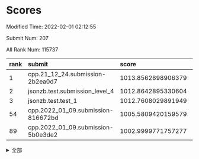 # Scores

Modified Time: 2022-02-01 02:12:55

Submit Num: 207

All Rank Num: 115737

| rank |               submit               |       score        |       sigma        | pk_num |
| :--- | :--------------------------------- | :----------------- | :----------------- | :----- |
| 1    | cpp.21_12_24.submission-2b2ea0d7   | 1013.8562898906379 | 0.8457868037444306 | 2237   |
| 2    | jsonzb.test.submission_level_4     | 1012.8642895330604 | 0.8080174815316813 | 2235   |
| 3    | jsonzb.test.test_1                 | 1012.7608029891949 | 0.8132211008696969 | 2231   |
| 54   | cpp.2022_01_09.submission-816672bd | 1005.5809420159579 | 0.7186443903141043 | 2243   |
| 89   | cpp.2022_01_09.submission-5b0e3de2 | 1002.9999771757277 | 0.7254025955708778 | 2236   |


<details>
<summary>全部</summary>

| rank |                 submit                 |       score        |       sigma        | pk_num |
| :--- | :------------------------------------- | :----------------- | :----------------- | :----- |
| 1    | cpp.21_12_24.submission-2b2ea0d7       | 1013.8562898906379 | 0.8457868037444306 | 2237   |
| 2    | jsonzb.test.submission_level_4         | 1012.8642895330604 | 0.8080174815316813 | 2235   |
| 3    | jsonzb.test.test_1                     | 1012.7608029891949 | 0.8132211008696969 | 2231   |
| 4    | gobigger.level_3.submission_level_3_25 | 1012.0503943872008 | 0.7638771593385533 | 2238   |
| 5    | gobigger.level_3.submission_level_3_36 | 1011.3375712620413 | 0.7623665280455441 | 2233   |
| 6    | gobigger.level_3.submission_level_3_35 | 1011.3331281924725 | 0.7999591594406619 | 2235   |
| 7    | gobigger.level_3.submission_level_3_39 | 1011.243282249897  | 0.7867768293717228 | 2239   |
| 8    | gobigger.level_3.submission_level_3_0  | 1010.8886531269194 | 0.7630257414954439 | 2237   |
| 9    | gobigger.level_3.submission_level_3_14 | 1010.8312636297197 | 0.7624676420559088 | 2239   |
| 10   | gobigger.level_3.submission_level_3_15 | 1010.6693275606161 | 0.7501873043938436 | 2233   |
| 11   | gobigger.level_3.submission_level_3_45 | 1010.5821728781821 | 0.7796657333411748 | 2242   |
| 12   | gobigger.level_3.submission_level_3_33 | 1010.5610187972303 | 0.7767972896164863 | 2243   |
| 13   | gobigger.level_3.submission_level_3_16 | 1010.4734994715981 | 0.7578186246137782 | 2239   |
| 14   | gobigger.level_3.submission_level_3_8  | 1010.4301222121978 | 0.779942633094333  | 2238   |
| 15   | gobigger.level_3.submission_level_3_12 | 1010.4043384258478 | 0.763787764908608  | 2239   |
| 16   | gobigger.level_3.submission_level_3_49 | 1010.3506847076143 | 0.76906186466634   | 2236   |
| 17   | gobigger.level_3.submission_level_3_6  | 1010.1830868115931 | 0.7515677011647173 | 2232   |
| 18   | gobigger.level_3.submission_level_3_34 | 1010.1796378082266 | 0.7438769962582805 | 2236   |
| 19   | gobigger.level_3.submission_level_3_47 | 1010.1244053596691 | 0.7538361979987295 | 2238   |
| 20   | gobigger.level_3.submission_level_3_3  | 1010.106031962115  | 0.7732974858284094 | 2237   |
| 21   | gobigger.level_3.submission_level_3_48 | 1010.0539030629848 | 0.7480151732718907 | 2235   |
| 22   | gobigger.level_3.submission_level_3_31 | 1010.0290723061928 | 0.7633984685792975 | 2239   |
| 23   | gobigger.level_3.submission_level_3_30 | 1010.0017973780177 | 0.7496211482588011 | 2239   |
| 24   | gobigger.level_3.submission_level_3_40 | 1009.9365050032659 | 0.7592231790432084 | 2237   |
| 25   | gobigger.level_3.submission_level_3_20 | 1009.8959814073959 | 0.7612369193801736 | 2239   |
| 26   | gobigger.level_3.submission_level_3_43 | 1009.859191143532  | 0.7658773576402185 | 2233   |
| 27   | gobigger.level_3.submission_level_3_5  | 1009.8433826995958 | 0.7526932573397705 | 2235   |
| 28   | gobigger.level_3.submission_level_3_13 | 1009.8236584440839 | 0.7736538210149392 | 2237   |
| 29   | gobigger.level_3.submission_level_3_11 | 1009.8048107925878 | 0.7408587290263913 | 2236   |
| 30   | gobigger.level_3.submission_level_3_9  | 1009.7896796924747 | 0.7671785756366976 | 2241   |
| 31   | gobigger.level_3.submission_level_3_26 | 1009.7845551658412 | 0.7574002537934246 | 2238   |
| 32   | gobigger.level_3.submission_level_3_42 | 1009.7556723373773 | 0.7379750260972363 | 2235   |
| 33   | gobigger.level_3.submission_level_3_2  | 1009.7112080167954 | 0.7429253729142582 | 2232   |
| 34   | gobigger.level_3.submission_level_3_24 | 1009.6911092058155 | 0.7544436786127413 | 2235   |
| 35   | gobigger.level_3.submission_level_3_27 | 1009.6800240005007 | 0.7641895474904072 | 2236   |
| 36   | gobigger.level_3.submission_level_3_28 | 1009.6627306549469 | 0.7379063562525644 | 2237   |
| 37   | gobigger.level_3.submission_level_3_21 | 1009.6421299805982 | 0.7460664405009813 | 2236   |
| 38   | gobigger.level_3.submission_level_3_18 | 1009.6201462205842 | 0.7528131168188382 | 2232   |
| 39   | gobigger.level_3.submission_level_3_7  | 1009.6191403155024 | 0.7573220442104944 | 2236   |
| 40   | gobigger.level_3.submission_level_3_4  | 1009.4905432669984 | 0.7525653463687574 | 2239   |
| 41   | gobigger.level_3.submission_level_3_19 | 1009.4751489664606 | 0.7643768448255932 | 2229   |
| 42   | gobigger.level_3.submission_level_3_44 | 1009.441814253078  | 0.7498093004492066 | 2237   |
| 43   | gobigger.level_3.submission_level_3_22 | 1009.3296865174103 | 0.7463118785394822 | 2232   |
| 44   | gobigger.level_3.submission_level_3_10 | 1009.3202566221078 | 0.7467230753918531 | 2234   |
| 45   | gobigger.level_3.submission_level_3_23 | 1009.2676113227033 | 0.7584093259579233 | 2235   |
| 46   | gobigger.level_3.submission_level_3_29 | 1009.2346244656749 | 0.7625925667430894 | 2238   |
| 47   | gobigger.level_3.submission_level_3_38 | 1009.2219266169459 | 0.7625160056521758 | 2238   |
| 48   | gobigger.level_3.submission_level_3_1  | 1009.2186336649582 | 0.7513557739439071 | 2234   |
| 49   | gobigger.level_3.submission_level_3_32 | 1008.9105384626381 | 0.7507942989060706 | 2237   |
| 50   | gobigger.level_3.submission_level_3_37 | 1008.8005737794792 | 0.7589130570205596 | 2235   |
| 51   | gobigger.level_3.submission_level_3_46 | 1008.3625935052536 | 0.7430715383178066 | 2239   |
| 52   | gobigger.level_3.submission_level_3_41 | 1008.1306534844537 | 0.7433826812372464 | 2239   |
| 53   | gobigger.level_3.submission_level_3_17 | 1007.6122072169354 | 0.7372935102959056 | 2237   |
| 54   | cpp.2022_01_09.submission-816672bd     | 1005.5809420159579 | 0.7186443903141043 | 2243   |
| 55   | gobigger.level_1.submission_level_1_19 | 1004.7260338494681 | 0.7227029544406501 | 2234   |
| 56   | gobigger.level_1.submission_level_1_17 | 1004.5845000944082 | 0.7180896781395416 | 2236   |
| 57   | gobigger.level_1.submission_level_1_22 | 1004.5655803058203 | 0.7155716185420653 | 2239   |
| 58   | gobigger.level_1.submission_level_1_29 | 1004.3653434056088 | 0.7273263650534364 | 2241   |
| 59   | gobigger.level_1.submission_level_1_32 | 1004.3456895714164 | 0.7206493820566355 | 2236   |
| 60   | gobigger.level_1.submission_level_1_43 | 1004.2279958597975 | 0.722306664254588  | 2236   |
| 61   | gobigger.level_1.submission_level_1_21 | 1004.0809743644501 | 0.7225131164710886 | 2241   |
| 62   | gobigger.level_1.submission_level_1_30 | 1004.0428225388397 | 0.7316470889570433 | 2236   |
| 63   | gobigger.level_1.submission_level_1_47 | 1003.9913645362707 | 0.7352492049890911 | 2237   |
| 64   | gobigger.level_1.submission_level_1_34 | 1003.9488625229309 | 0.7155570844039704 | 2235   |
| 65   | gobigger.level_1.submission_level_1_39 | 1003.8933860998978 | 0.7230788987442345 | 2235   |
| 66   | gobigger.level_1.submission_level_1_8  | 1003.8549950397594 | 0.7151582819056089 | 2239   |
| 67   | gobigger.level_1.submission_level_1_26 | 1003.8094064218947 | 0.7116081575019463 | 2234   |
| 68   | gobigger.level_1.submission_level_1_48 | 1003.8090281410388 | 0.7117496021790819 | 2231   |
| 69   | gobigger.level_1.submission_level_1_41 | 1003.7630083270769 | 0.7254360992065448 | 2239   |
| 70   | gobigger.level_1.submission_level_1_49 | 1003.7526089122427 | 0.7185746331021241 | 2236   |
| 71   | gobigger.level_1.submission_level_1_12 | 1003.692644955705  | 0.7151713859876146 | 2230   |
| 72   | gobigger.level_1.submission_level_1_1  | 1003.6541173758035 | 0.7236467487974961 | 2240   |
| 73   | gobigger.level_1.submission_level_1_4  | 1003.6161333575104 | 0.7293828211212147 | 2239   |
| 74   | gobigger.level_1.submission_level_1_27 | 1003.5798668497014 | 0.7252571508258474 | 2238   |
| 75   | gobigger.level_1.submission_level_1_6  | 1003.5791322818815 | 0.7101084154602546 | 2233   |
| 76   | gobigger.level_1.submission_level_1_37 | 1003.5358373034719 | 0.7140219339598518 | 2235   |
| 77   | gobigger.level_1.submission_level_1_14 | 1003.4542057806409 | 0.710444512986429  | 2237   |
| 78   | gobigger.level_1.submission_level_1_23 | 1003.3971524036309 | 0.7162993499446377 | 2233   |
| 79   | gobigger.level_1.submission_level_1_46 | 1003.3921758619681 | 0.7161830991191136 | 2236   |
| 80   | gobigger.level_1.submission_level_1_15 | 1003.3903558391921 | 0.7239515008143618 | 2237   |
| 81   | gobigger.level_1.submission_level_1_10 | 1003.3665826762157 | 0.7217899447743006 | 2235   |
| 82   | gobigger.level_1.submission_level_1_24 | 1003.245729633994  | 0.7224223385278856 | 2239   |
| 83   | gobigger.level_1.submission_level_1_33 | 1003.2205501526897 | 0.7163207706528392 | 2240   |
| 84   | gobigger.level_1.submission_level_1_5  | 1003.2190744646538 | 0.7097022810982071 | 2239   |
| 85   | gobigger.level_1.submission_level_1_13 | 1003.196989520322  | 0.7185538444946273 | 2237   |
| 86   | gobigger.level_1.submission_level_1_42 | 1003.1837698128608 | 0.7324702949117854 | 2238   |
| 87   | gobigger.level_1.submission_level_1_25 | 1003.1531822669566 | 0.7161599843406247 | 2235   |
| 88   | gobigger.level_1.submission_level_1_40 | 1003.088748642143  | 0.7183295775087226 | 2234   |
| 89   | cpp.2022_01_09.submission-5b0e3de2     | 1002.9999771757277 | 0.7254025955708778 | 2236   |
| 90   | gobigger.level_1.submission_level_1_0  | 1002.9744528544627 | 0.7108401801218239 | 2236   |
| 91   | gobigger.level_1.submission_level_1_44 | 1002.8957000666145 | 0.7181595694269399 | 2237   |
| 92   | gobigger.level_1.submission_level_1_18 | 1002.8300201375208 | 0.7036887741134659 | 2235   |
| 93   | gobigger.level_1.submission_level_1_3  | 1002.8149569847453 | 0.7117117049501753 | 2237   |
| 94   | gobigger.level_1.submission_level_1_38 | 1002.7750226692402 | 0.724543767664168  | 2239   |
| 95   | gobigger.level_1.submission_level_1_20 | 1002.6866242915283 | 0.7153409355604007 | 2238   |
| 96   | gobigger.level_1.submission_level_1_2  | 1002.6676516065901 | 0.7079674591871026 | 2237   |
| 97   | gobigger.level_1.submission_level_1_9  | 1002.6439377051335 | 0.7123560550833151 | 2237   |
| 98   | gobigger.level_1.submission_level_1_16 | 1002.522904670794  | 0.719050131304428  | 2235   |
| 99   | gobigger.level_1.submission_level_1_35 | 1002.4522987199341 | 0.7032443604370785 | 2235   |
| 100  | gobigger.level_1.submission_level_1_45 | 1002.2469808192224 | 0.7089147647457759 | 2239   |
| 101  | gobigger.level_1.submission_level_1_31 | 1002.2431379035376 | 0.7009738234990032 | 2233   |
| 102  | gobigger.level_1.submission_level_1_28 | 1002.1745016758404 | 0.710255793317205  | 2238   |
| 103  | gobigger.level_1.submission_level_1_36 | 1002.1565343054813 | 0.7070739668291823 | 2228   |
| 104  | gobigger.level_1.submission_level_1_11 | 1002.1220324129317 | 0.6952718150243506 | 2236   |
| 105  | gobigger.level_1.submission_level_1_7  | 1001.5199047052968 | 0.704760300095119  | 2236   |
| 106  | gobigger.random.submission_random_38   | 997.3955030038614  | 0.7144555990504704 | 2240   |
| 107  | gobigger.random.submission_random_45   | 997.0847885674028  | 0.7153905321834869 | 2238   |
| 108  | gobigger.random.submission_random_43   | 996.990004716507   | 0.710284995344141  | 2239   |
| 109  | gobigger.random.submission_random_16   | 996.8384044578709  | 0.7064199767274327 | 2238   |
| 110  | gobigger.random.submission_random_17   | 996.7279535168542  | 0.6991085909408724 | 2242   |
| 111  | gobigger.random.submission_random_22   | 996.6944793633489  | 0.7032938104608405 | 2238   |
| 112  | gobigger.random.submission_random_12   | 996.6457949271418  | 0.7101530647488183 | 2233   |
| 113  | gobigger.random.submission_random_26   | 996.6405002846235  | 0.7023963127491367 | 2238   |
| 114  | gobigger.random.submission_random_32   | 996.5984721077152  | 0.7193273876604783 | 2240   |
| 115  | gobigger.random.submission_random_35   | 996.5408753756902  | 0.7036522516380246 | 2239   |
| 116  | gobigger.random.submission_random_37   | 996.5055896186618  | 0.7197602831101533 | 2241   |
| 117  | gobigger.random.submission_random_28   | 996.4220445625239  | 0.7197772732520865 | 2229   |
| 118  | gobigger.random.submission_random_20   | 996.270500065582   | 0.7035157857649176 | 2236   |
| 119  | gobigger.random.submission_random_19   | 996.2402504245721  | 0.70303940185708   | 2235   |
| 120  | gobigger.random.submission_random_21   | 996.1574006225362  | 0.7040530717538372 | 2243   |
| 121  | gobigger.random.submission_random_3    | 996.1502364597422  | 0.7112494421254549 | 2236   |
| 122  | gobigger.random.submission_random_36   | 996.0903292013073  | 0.6977053923011055 | 2235   |
| 123  | gobigger.random.submission_random_24   | 996.0863842774929  | 0.7101053445687135 | 2240   |
| 124  | gobigger.random.submission_random_23   | 996.0245547799295  | 0.700560924755277  | 2238   |
| 125  | gobigger.random.submission_random_5    | 996.0008233873408  | 0.7191988166270529 | 2231   |
| 126  | gobigger.random.submission_random_8    | 995.9874492527571  | 0.7065746774409045 | 2237   |
| 127  | gobigger.random.submission_random_14   | 995.981474419099   | 0.7082441080743763 | 2238   |
| 128  | gobigger.random.submission_random_11   | 995.9495978287588  | 0.7073575168817291 | 2241   |
| 129  | gobigger.random.submission_random_15   | 995.944930349139   | 0.7003422968974533 | 2237   |
| 130  | gobigger.random.submission_random_2    | 995.9066652084609  | 0.7155893336287431 | 2231   |
| 131  | gobigger.random.submission_random_46   | 995.8367398379079  | 0.7104277042546193 | 2237   |
| 132  | gobigger.random.submission_random_48   | 995.7336728315129  | 0.7164879637596567 | 2238   |
| 133  | gobigger.random.submission_random_31   | 995.7102846121875  | 0.7114449547938075 | 2234   |
| 134  | gobigger.random.submission_random_1    | 995.7011321506542  | 0.7033125026508963 | 2239   |
| 135  | gobigger.random.submission_random_49   | 995.6714268490563  | 0.7062060374949642 | 2236   |
| 136  | gobigger.random.submission_random_47   | 995.6196331395978  | 0.7130657764408022 | 2236   |
| 137  | gobigger.random.submission_random_41   | 995.5364445996447  | 0.7034595804208919 | 2239   |
| 138  | gobigger.random.submission_random_9    | 995.5210604614795  | 0.6986930877470071 | 2235   |
| 139  | gobigger.random.submission_random_29   | 995.4910723876526  | 0.7030655028544125 | 2238   |
| 140  | gobigger.random.submission_random_42   | 995.4565055891364  | 0.7123966105379435 | 2233   |
| 141  | gobigger.random.submission_random_27   | 995.4010796298551  | 0.7188669797020576 | 2238   |
| 142  | gobigger.random.submission_random_34   | 995.3533194374284  | 0.7132425863309054 | 2233   |
| 143  | gobigger.random.submission_random_40   | 995.3392550317893  | 0.7257026797388427 | 2236   |
| 144  | gobigger.random.submission_random_18   | 995.3177231156034  | 0.7105252226974285 | 2240   |
| 145  | gobigger.random.submission_random_0    | 995.2974257541109  | 0.7090327693977149 | 2236   |
| 146  | gobigger.random.submission_random_6    | 995.2640604979276  | 0.717574354618016  | 2237   |
| 147  | gobigger.random.submission_random_25   | 995.2446747747812  | 0.7135986267054745 | 2237   |
| 148  | gobigger.random.submission_random_4    | 995.2037436024127  | 0.7081213749720802 | 2235   |
| 149  | gobigger.random.submission_random_33   | 995.2026283780433  | 0.710009968732737  | 2233   |
| 150  | gobigger.random.submission_random_7    | 995.1943444398886  | 0.706611888971601  | 2235   |
| 151  | gobigger.random.submission_random_13   | 995.1703711174387  | 0.7009903915549223 | 2236   |
| 152  | gobigger.random.submission_random_30   | 994.7117857518966  | 0.7219299190266156 | 2237   |
| 153  | gobigger.random.submission_random_10   | 994.6560134817522  | 0.7251069386855045 | 2238   |
| 154  | gobigger.random.submission_random_39   | 994.6080748671122  | 0.7066378845779497 | 2234   |
| 155  | gobigger.random.submission_random_44   | 994.541498133073   | 0.7262256006820126 | 2236   |
| 156  | gobigger.level_2.submission_level_2_11 | 993.7164929048394  | 0.7248957329731527 | 2236   |
| 157  | gobigger.level_2.submission_level_2_48 | 993.5024769009492  | 0.7273270617749559 | 2234   |
| 158  | gobigger.level_2.submission_level_2_47 | 993.487545222878   | 0.7355793337852561 | 2236   |
| 159  | gobigger.level_2.submission_level_2_14 | 993.4205821236325  | 0.7410350379641898 | 2239   |
| 160  | gobigger.level_2.submission_level_2_27 | 993.4122545727121  | 0.7213131762140973 | 2238   |
| 161  | gobigger.level_2.submission_level_2_26 | 993.4113595582228  | 0.7211594422438342 | 2240   |
| 162  | gobigger.level_2.submission_level_2_9  | 993.1886979215103  | 0.7332323669502889 | 2234   |
| 163  | gobigger.level_2.submission_level_2_34 | 993.0531516665933  | 0.7282471753468247 | 2232   |
| 164  | gobigger.level_2.submission_level_2_18 | 993.0162347210666  | 0.7627865616661725 | 2240   |
| 165  | gobigger.level_2.submission_level_2_21 | 992.9980551033875  | 0.739808090329577  | 2237   |
| 166  | gobigger.level_2.submission_level_2_23 | 992.9667481889652  | 0.7281219537403244 | 2235   |
| 167  | gobigger.level_2.submission_level_2_31 | 992.7403755969615  | 0.7445896491572231 | 2236   |
| 168  | gobigger.level_2.submission_level_2_8  | 992.7273763563799  | 0.7359960843519547 | 2240   |
| 169  | gobigger.level_2.submission_level_2_49 | 992.6629432682971  | 0.7333887583292922 | 2239   |
| 170  | gobigger.level_2.submission_level_2_0  | 992.5730471632627  | 0.7309979970924058 | 2237   |
| 171  | gobigger.level_2.submission_level_2_6  | 992.5680066370643  | 0.7438339963730195 | 2240   |
| 172  | gobigger.level_2.submission_level_2_15 | 992.5672030170069  | 0.7221028579406404 | 2235   |
| 173  | gobigger.level_2.submission_level_2_45 | 992.5059785813339  | 0.741615139959246  | 2240   |
| 174  | gobigger.level_2.submission_level_2_36 | 992.3606259069289  | 0.7377944474371814 | 2234   |
| 175  | gobigger.level_2.submission_level_2_22 | 992.2809564633394  | 0.7358234460480415 | 2240   |
| 176  | gobigger.level_2.submission_level_2_25 | 992.2223580046021  | 0.7426766656069975 | 2237   |
| 177  | gobigger.level_2.submission_level_2_35 | 992.1857666802869  | 0.7485369202302645 | 2234   |
| 178  | gobigger.level_2.submission_level_2_40 | 992.142473151692   | 0.7539029428586426 | 2235   |
| 179  | gobigger.level_2.submission_level_2_38 | 992.1254298467182  | 0.7498363292071777 | 2237   |
| 180  | gobigger.level_2.submission_level_2_19 | 992.1107993189419  | 0.7433291493742349 | 2233   |
| 181  | gobigger.level_2.submission_level_2_44 | 992.067664696042   | 0.7364031809903547 | 2240   |
| 182  | gobigger.level_2.submission_level_2_1  | 992.0642409010262  | 0.742707450022154  | 2237   |
| 183  | gobigger.level_2.submission_level_2_30 | 992.0276327326523  | 0.7497544948598748 | 2233   |
| 184  | gobigger.level_2.submission_level_2_41 | 991.9562629098795  | 0.7574279107345737 | 2235   |
| 185  | gobigger.level_2.submission_level_2_33 | 991.8261046992478  | 0.7386028921040263 | 2238   |
| 186  | gobigger.level_2.submission_level_2_12 | 991.7708290658338  | 0.7477971051541581 | 2240   |
| 187  | gobigger.level_2.submission_level_2_13 | 991.7014844972355  | 0.7430341430097587 | 2242   |
| 188  | gobigger.level_2.submission_level_2_46 | 991.6690017207834  | 0.755292423739795  | 2235   |
| 189  | gobigger.level_2.submission_level_2_24 | 991.6055661678495  | 0.7525917961227647 | 2238   |
| 190  | gobigger.level_2.submission_level_2_29 | 991.5581908119822  | 0.7553248929544685 | 2229   |
| 191  | gobigger.level_2.submission_level_2_5  | 991.4790054773404  | 0.7507603322766162 | 2236   |
| 192  | gobigger.level_2.submission_level_2_37 | 991.4522574232747  | 0.7554094591519249 | 2232   |
| 193  | gobigger.level_2.submission_level_2_17 | 991.3677626187867  | 0.7563584068203056 | 2237   |
| 194  | gobigger.level_2.submission_level_2_43 | 991.3644818565932  | 0.738727138742556  | 2231   |
| 195  | gobigger.level_2.submission_level_2_32 | 991.3401274050871  | 0.7425846729250014 | 2237   |
| 196  | gobigger.level_2.submission_level_2_39 | 991.3229068871364  | 0.7533968730886856 | 2235   |
| 197  | gobigger.level_2.submission_level_2_28 | 990.9700084380434  | 0.7539316947997953 | 2239   |
| 198  | gobigger.level_2.submission_level_2_42 | 990.93299600885    | 0.7565371204571416 | 2235   |
| 199  | gobigger.level_2.submission_level_2_10 | 990.9045574593002  | 0.7534812887708087 | 2237   |
| 200  | gobigger.level_2.submission_level_2_2  | 990.83543034166    | 0.7552548515817489 | 2235   |
| 201  | gobigger.level_2.submission_level_2_4  | 990.5201023880948  | 0.7595054881071549 | 2236   |
| 202  | gobigger.level_2.submission_level_2_16 | 990.3241855970044  | 0.7670150932203746 | 2236   |
| 203  | gobigger.level_2.submission_level_2_7  | 990.2330485119699  | 0.7454486332285711 | 2239   |
| 204  | gobigger.level_2.submission_level_2_3  | 989.9228719961521  | 0.7602544977018886 | 2234   |
| 205  | gobigger.level_2.submission_level_2_20 | 989.3771077449633  | 0.79655589458191   | 2236   |
| 206  | gobigger.none.submission_none_1        | 978.0493103635446  | 1.1625429944136845 | 2231   |
| 207  | gobigger.none.submission_none_0        | 976.8683401109159  | 1.323476159184237  | 2238   |

</details>